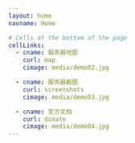 ```yaml
---
layout: home
navname: Home

# Cells at the bottom of the page
cellLinks:
  - cname: 服务器地图
    curl: map
    cimage: media/demo02.jpg

  - cname: 服务器截图
    curl: screenshots
    cimage: media/demo03.jpg

  - cname: 官方文档
    curl: donate
    cimage: media/demo04.jpg
---
```

